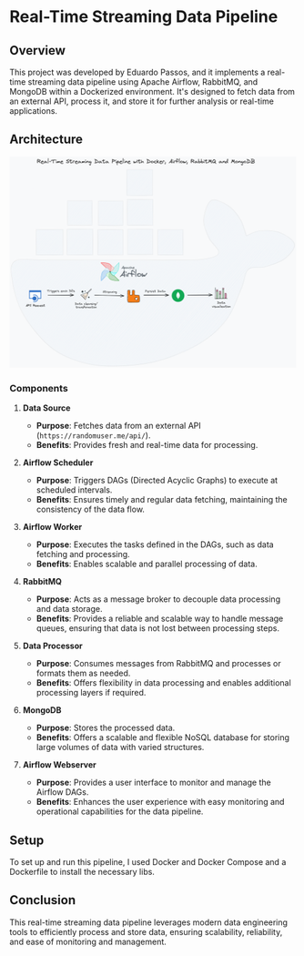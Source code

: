 # Real-Time Streaming Data Pipeline

## Overview
This project was developed by Eduardo Passos, and it implements a real-time streaming data pipeline using Apache Airflow, RabbitMQ, and MongoDB within a Dockerized environment. It's designed to fetch data from an external API, process it, and store it for further analysis or real-time applications.

## Architecture

<img src="img/architecture.png">


### Components

1. **Data Source**
   - **Purpose**: Fetches data from an external API (`https://randomuser.me/api/`).
   - **Benefits**: Provides fresh and real-time data for processing.

2. **Airflow Scheduler**
   - **Purpose**: Triggers DAGs (Directed Acyclic Graphs) to execute at scheduled intervals.
   - **Benefits**: Ensures timely and regular data fetching, maintaining the consistency of the data flow.

3. **Airflow Worker**
   - **Purpose**: Executes the tasks defined in the DAGs, such as data fetching and processing.
   - **Benefits**: Enables scalable and parallel processing of data.

4. **RabbitMQ**
   - **Purpose**: Acts as a message broker to decouple data processing and data storage.
   - **Benefits**: Provides a reliable and scalable way to handle message queues, ensuring that data is not lost between processing steps.

5. **Data Processor**
   - **Purpose**: Consumes messages from RabbitMQ and processes or formats them as needed.
   - **Benefits**: Offers flexibility in data processing and enables additional processing layers if required.

6. **MongoDB**
   - **Purpose**: Stores the processed data.
   - **Benefits**: Offers a scalable and flexible NoSQL database for storing large volumes of data with varied structures.

7. **Airflow Webserver**
   - **Purpose**: Provides a user interface to monitor and manage the Airflow DAGs.
   - **Benefits**: Enhances the user experience with easy monitoring and operational capabilities for the data pipeline.

## Setup

To set up and run this pipeline, I used Docker and Docker Compose and a Dockerfile to install the necessary libs.

## Conclusion

This real-time streaming data pipeline leverages modern data engineering tools to efficiently process and store data, ensuring scalability, reliability, and ease of monitoring and management.
